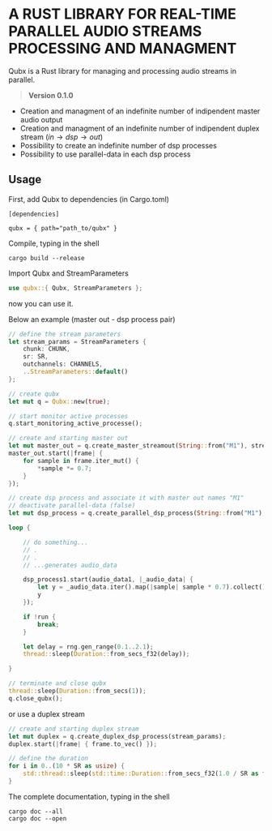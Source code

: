 # A RUST LIBRARY FOR REAL-TIME PARALLEL AUDIO STREAMS PROCESSING AND MANAGMENT

Qubx is a Rust library for managing and processing audio streams in parallel.

>**Version 0.1.0**

- Creation and managment of an indefinite number of indipendent master audio output
- Creation and managment of an indefinite number of indipendent duplex stream ($in \rightarrow dsp \rightarrow out$)
- Possibility to create an indefinite number of dsp processes
- Possibility to use parallel-data in each dsp process

## Usage

First, add Qubx to dependencies (in Cargo.toml)

```code
[dependencies]

qubx = { path="path_to/qubx" }
```

Compile, typing in the shell

```shell
cargo build --release
```

Import Qubx and StreamParameters

```rust
use qubx::{ Qubx, StreamParameters };
```

now you can use it.

Below an example (master out - dsp process pair)

```rust
// define the stream parameters
let stream_params = StreamParameters {
    chunk: CHUNK,
    sr: SR,
    outchannels: CHANNELS,
    ..StreamParameters::default()
};

// create qubx
let mut q = Qubx::new(true);

// start monitor active processes
q.start_monitoring_active_processe();

// create and starting master out
let mut master_out = q.create_master_streamout(String::from("M1"), stream_params);
master_out.start(|frame| {
    for sample in frame.iter_mut() {
        *sample *= 0.7;
    }
});

// create dsp process and associate it with master out names "M1"
// deactivate parallel-data (false)
let mut dsp_process = q.create_parallel_dsp_process(String::from("M1"), false);

loop {

    // do something...
    // .
    // .
    // ...generates audio_data

    dsp_process1.start(audio_data1, |_audio_data| {
    	let y = _audio_data.iter().map(|sample| sample * 0.7).collect();
     	y
    });

    if !run {
        break;
    }

    let delay = rng.gen_range(0.1..2.1);
    thread::sleep(Duration::from_secs_f32(delay));

}

// terminate and close qubx
thread::sleep(Duration::from_secs(1));
q.close_qubx();
```

or use a duplex stream

```rust
// create and starting duplex stream
let mut duplex = q.create_duplex_dsp_process(stream_params);
duplex.start(|frame| { frame.to_vec() });

// define the duration
for i in 0..(10 * SR as usize) {
    std::thread::sleep(std::time::Duration::from_secs_f32(1.0 / SR as f32));
}
```

The complete documentation, typing in the shell

```shell
cargo doc --all
cargo doc --open
```

